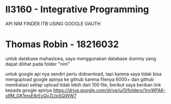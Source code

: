 # II3160 - Integrative Programming
API NIM FINDER ITB USING GOOGLE OAUTH 
# Thomas Robin - 18216032
untuk database mahasiswa, saya menggunakan database dummy yang dapat dilihat pada folder "nim"

untuk google api nya sendiri perlu didownload, tapi karena saya tidak bisa mengupload google apinya ke github karena filenya 6000+ dan github membatasi setiap upload tidak lebih dari 100 file, berikut saya berikan link kepada google apinya https://drive.google.com/drive/u/0/folders/1nvWFA6-s9M_GK1msE6rExQyZLtpSQWW7 
